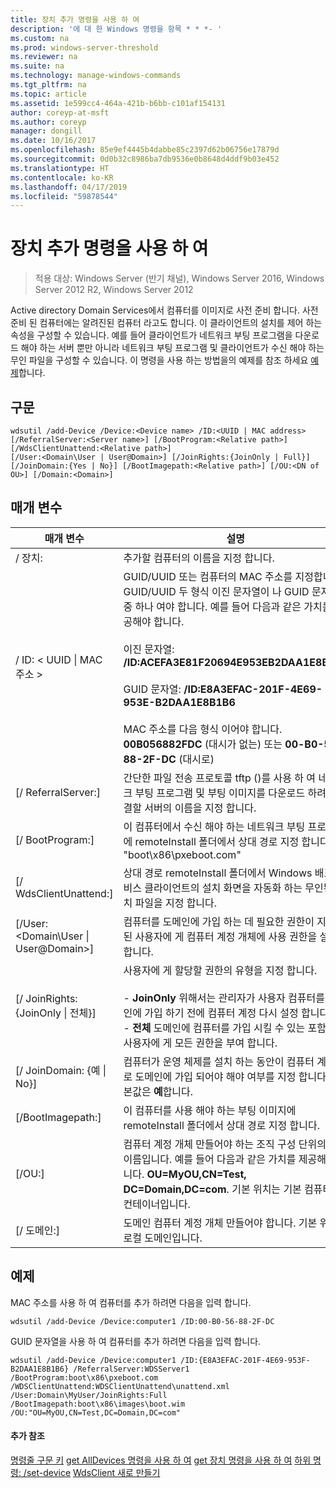 ```yaml
---
title: 장치 추가 명령을 사용 하 여
description: '에 대 한 Windows 명령을 항목 * * *- '
ms.custom: na
ms.prod: windows-server-threshold
ms.reviewer: na
ms.suite: na
ms.technology: manage-windows-commands
ms.tgt_pltfrm: na
ms.topic: article
ms.assetid: 1e599cc4-464a-421b-b6bb-c101af154131
author: coreyp-at-msft
ms.author: coreyp
manager: dongill
ms.date: 10/16/2017
ms.openlocfilehash: 85e9ef4445b4dabbe85c2397d62b06756e17879d
ms.sourcegitcommit: 0d0b32c8986ba7db9536e0b8648d4ddf9b03e452
ms.translationtype: HT
ms.contentlocale: ko-KR
ms.lasthandoff: 04/17/2019
ms.locfileid: "59878544"
---
```

# <a name="using-the-add-device-command"></a>장치 추가 명령을 사용 하 여

>적용 대상: Windows Server (반기 채널), Windows Server 2016, Windows Server 2012 R2, Windows Server 2012

Active directory Domain Services에서 컴퓨터를 이미지로 사전 준비 합니다. 사전 준비 된 컴퓨터에는 알려진된 컴퓨터 라고도 합니다. 이 클라이언트의 설치를 제어 하는 속성을 구성할 수 있습니다. 예를 들어 클라이언트가 네트워크 부팅 프로그램을 다운로드 해야 하는 서버 뿐만 아니라 네트워크 부팅 프로그램 및 클라이언트가 수신 해야 하는 무인 파일을 구성할 수 있습니다.
이 명령을 사용 하는 방법을의 예제를 참조 하세요 [예제](#BKMK_examples)합니다.
## <a name="syntax"></a>구문
```
wdsutil /add-Device /Device:<Device name> /ID:<UUID | MAC address> [/ReferralServer:<Server name>] [/BootProgram:<Relative path>] [/WdsClientUnattend:<Relative path>] 
[/User:<Domain\User | User@Domain>] [/JoinRights:{JoinOnly | Full}] [/JoinDomain:{Yes | No}] [/BootImagepath:<Relative path>] [/OU:<DN of OU>] [/Domain:<Domain>]
```
## <a name="parameters"></a>매개 변수
|매개 변수|설명|
|-------|--------|
|/ 장치:<computer name>|추가할 컴퓨터의 이름을 지정 합니다.|
|/ ID: < UUID &#124; MAC 주소 >|GUID/UUID 또는 컴퓨터의 MAC 주소를 지정합니다. GUID/UUID 두 형식 이진 문자열이 나 GUID 문자열 중 하나 여야 합니다. 예를 들어 다음과 같은 가치를 제공해야 합니다.<br /><br />이진 문자열: **/ID:ACEFA3E81F20694E953EB2DAA1E8B1B6**<br /><br />GUID 문자열: **/ID:E8A3EFAC-201F-4E69-953E-B2DAA1E8B1B6**<br /><br />MAC 주소를 다음 형식 이어야 합니다. **00B056882FDC** (대시가 없는) 또는 **00-B0-56-88-2F-DC** (대시로)|
|[/ ReferralServer:<Server name>]|간단한 파일 전송 프로토콜 tftp ()를 사용 하 여 네트워크 부팅 프로그램 및 부팅 이미지를 다운로드 하려면 연결할 서버의 이름을 지정 합니다.|
|[/ BootProgram:<Relative path>]|이 컴퓨터에서 수신 해야 하는 네트워크 부팅 프로그램에 remoteInstall 폴더에서 상대 경로 지정 합니다. 예: "boot\x86\pxeboot.com"|
|[/ WdsClientUnattend:<Relative path>]|상대 경로 remoteInstall 폴더에서 Windows 배포 서비스 클라이언트의 설치 화면을 자동화 하는 무인된 설치 파일을 지정 합니다.|
|[/User:<Domain\User &#124; User@Domain>]|컴퓨터를 도메인에 가입 하는 데 필요한 권한이 지정된 된 사용자에 게 컴퓨터 계정 개체에 사용 권한을 설정 합니다.|
|[/ JoinRights: {JoinOnly &#124; 전체}]|사용자에 게 할당할 권한의 유형을 지정 합니다.<br /><br />-   **JoinOnly** 위해서는 관리자가 사용자 컴퓨터를 도메인에 가입 하기 전에 컴퓨터 계정 다시 설정 합니다.<br />-   **전체** 도메인에 컴퓨터를 가입 시킬 수 있는 포함 하는 사용자에 게 모든 권한을 부여 합니다.|
|[/ JoinDomain: {예 &#124; No}]|컴퓨터가 운영 체제를 설치 하는 동안이 컴퓨터 계정으로 도메인에 가입 되어야 해야 여부를 지정 합니다. 기본값은 **예**합니다.|
|[/BootImagepath:<Relative path>]|이 컴퓨터를 사용 해야 하는 부팅 이미지에 remoteInstall 폴더에서 상대 경로 지정 합니다.|
|[/OU:<DN of OU>]|컴퓨터 계정 개체 만들어야 하는 조직 구성 단위의 고유 이름입니다. 예를 들어 다음과 같은 가치를 제공해야 합니다. **OU=MyOU,CN=Test, DC=Domain,DC=com**. 기본 위치는 기본 컴퓨터의 컨테이너입니다.|
|[/ 도메인:<Domain>]|도메인 컴퓨터 계정 개체 만들어야 합니다. 기본 위치는 로컬 도메인입니다.|
## <a name="BKMK_examples"></a>예제
MAC 주소를 사용 하 여 컴퓨터를 추가 하려면 다음을 입력 합니다.
```
wdsutil /add-Device /Device:computer1 /ID:00-B0-56-88-2F-DC
```
GUID 문자열을 사용 하 여 컴퓨터를 추가 하려면 다음을 입력 합니다.
```
wdsutil /add-Device /Device:computer1 /ID:{E8A3EFAC-201F-4E69-953F-B2DAA1E8B1B6} /ReferralServer:WDSServer1 /BootProgram:boot\x86\pxeboot.com 
/WDSClientUnattend:WDSClientUnattend\unattend.xml /User:Domain\MyUser/JoinRights:Full /BootImagepath:boot\x86\images\boot.wim /OU:"OU=MyOU,CN=Test,DC=Domain,DC=com"
```
#### <a name="additional-references"></a>추가 참조
[명령줄 구문 키](command-line-syntax-key.md)
[get AllDevices 명령을 사용 하 여](using-the-get-alldevices-command.md)
[get 장치 명령을 사용 하 여](using-the-get-device-command.md)
[하위 명령: /set-device](subcommand-set-device.md)
[WdsClient 새로 만들기](https://technet.microsoft.com/library/dn283430.aspx)
